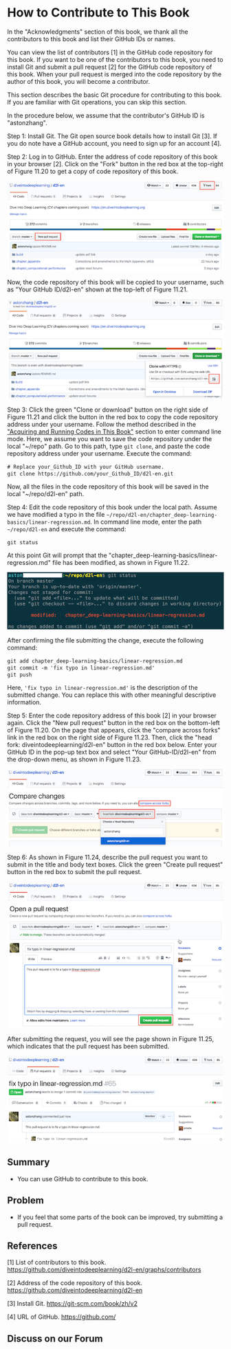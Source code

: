 # How to Contribute to This Book

In the "Acknowledgments" section of this book, we thank all the contributors to this book and list their GitHub IDs or names.

You can view the list of contributors [1] in the GitHub code repository for this book. If you want to be one of the contributors to this book, you need to install Git and submit a pull request [2] for the GitHub code repository of this book. When your pull request is merged into the code repository by the author of this book, you will become a contributor.

This section describes the basic Git procedure for contributing to this book. If you are familiar with Git operations, you can skip this section.

In the procedure below, we assume that the contributor's GitHub ID is "astonzhang".

Step 1: Install Git. The Git open source book details how to install Git [3]. If you do note have a GitHub account, you need to sign up for an account [4].

Step 2: Log in to GitHub. Enter the address of code repository of this book in your browser [2]. Click on the "Fork" button in the red box at the top-right of Figure 11.20 to get a copy of code repository of this book.

![contrib01.png](../img/contrib01.png "Figure 11.20. The code repository page.")


Now, the code repository of this book will be copied to your username, such as "Your GitHub ID/d2l-en" shown at the top-left of Figure 11.21.

![contrib02.png](../img/contrib02.png "Figure 11.21. Copy the code repository.")


Step 3: Click the green "Clone or download" button on the right side of Figure 11.21 and click the button in the red box to copy the code repository address under your username. Follow the method described in the ["Acquiring and Running Codes in This Book"](../chapter_prerequisite/install.md) section to enter command line mode. Here, we assume you want to save the code repository under the local "~/repo" path. Go to this path, type `git clone`, and paste the code repository address under your username. Execute the command:

```
# Replace your_Github_ID with your GitHub username.
git clone https://github.com/your_Github_ID/d2l-en.git
```

Now, all the files in the code repository of this book will be saved in the local "~/repo/d2l-en" path.


Step 4: Edit the code repository of this book under the local path. Assume we have modified a typo in the file `~/repo/d2l-en/chapter_deep-learning-basics/linear-regression.md`. In command line mode, enter the path `~/repo/d2l-en` and execute the command:

```
git status
```

At this point Git will prompt that the "chapter_deep-learning-basics/linear-regression.md" file has been modified, as shown in Figure 11.22.

![contrib03.png](../img/contrib03.png "Figure 11.22. Git prompts that the 'chapter_deep-learning-basics/linear-regression.md' file has been modified.")

After confirming the file submitting the change, execute the following command:

```
git add chapter_deep-learning-basics/linear-regression.md
git commit -m 'fix typo in linear-regression.md'
git push
```

Here, `'fix typo in linear-regression.md'` is the description of the submitted change. You can replace this with other meaningful descriptive information.

Step 5: Enter the code repository address of this book [2] in your browser again. Click the "New pull request" button in the red box on the bottom-left of Figure 11.20. On the page that appears, click the "compare across forks" link in the red box on the right side of Figure 11.23. Then, click the "head fork: diveintodeeplearning/d2l-en" button in the red box below. Enter your GitHub ID in the pop-up text box and select "Your GitHub-ID/d2l-en" from the drop-down menu, as shown in Figure 11.23.

![contrib04.png](../img/contrib04.png "Figure 11.23. Select the code repository where the source of the change is located.")


Step 6: As shown in Figure 11.24, describe the pull request you want to submit in the title and body text boxes. Click the green "Create pull request" button in the red box to submit the pull request.

![contrib05.png](../img/contrib05.png "Figure 11.24. Describe and submit a pull request.")


After submitting the request, you will see the page shown in Figure 11.25, which indicates that the pull request has been submitted.

![contrib06.png](../img/contrib06.png "Figure 11.25. The pull request has been submitted.")


## Summary

* You can use GitHub to contribute to this book.


## Problem

* If you feel that some parts of the book can be improved, try submitting a pull request.


## References

[1] List of contributors to this book. https://github.com/diveintodeeplearning/d2l-en/graphs/contributors

[2] Address of the code repository of this book. https://github.com/diveintodeeplearning/d2l-en

[3] Install Git. https://git-scm.com/book/zh/v2

[4] URL of GitHub. https://github.com/

## Discuss on our Forum

<div id="discuss" topic_id="2401"></div>
